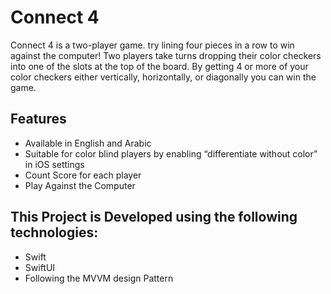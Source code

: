 # Connect 4

Connect 4 is a two-player game. try lining four pieces in a row to win against the computer! Two players take turns dropping their color checkers into one of the slots at the top of the board. By getting 4 or more of your color checkers either vertically, horizontally, or diagonally you can win the game.

## Features
- Available in English and Arabic
- Suitable for color blind players by enabling “differentiate without color” in iOS settings
- Count Score for each player
- Play Against the Computer 


## This Project is Developed using the following technologies:
- Swift
- SwiftUI
- Following the MVVM design Pattern 


